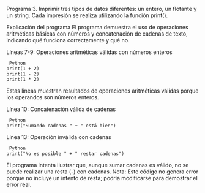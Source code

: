 Programa 3.
Imprimir tres tipos de datos diferentes: un entero, un flotante y un string. Cada impresión se realiza utilizando la función print().

Explicación del programa
El programa demuestra el uso de operaciones aritméticas básicas con números y concatenación de cadenas de texto, indicando qué funciona correctamente y qué no.

Líneas 7-9: Operaciones aritméticas válidas con números enteros
```
 Python
print(1 + 2)  
print(1 - 2)  
print(1 * 2) 
```
Estas líneas muestran resultados de operaciones aritméticas válidas porque los operandos son números enteros.

Línea 10: Concatenación válida de cadenas
```
 Python
print("Sumando cadenas " + " está bien")
```

Línea 13: Operación inválida con cadenas
```
 Python
print("No es posible " + " restar cadenas")
```
El programa intenta ilustrar que, aunque sumar cadenas es válido, no se puede realizar una resta (-) con cadenas. Nota: Este código no genera error porque no incluye un intento de resta; podría modificarse para demostrar el error real.
